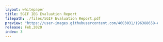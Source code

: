 ```yaml
---
layout: whitepaper
title: 5GIF IEG Evaluation Report
filepath: ./files/5GIF Evaluation Report.pdf
preview: "https://user-images.githubusercontent.com/4603031/196388658-dc2351be-85e3-48ef-86fd-2ac114bd7ac0.pn"
release: Feb,2020
index: 3
---
```

